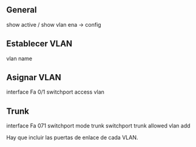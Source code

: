 ## General
show active / show vlan
ena → config

## Establecer VLAN
vlan <num>
name <name>

## Asignar VLAN
interface Fa 0/1
switchport access vlan <num>

## Trunk
interface Fa 071
switchport mode trunk
switchport trunk allowed vlan add <num>

Hay que incluir las puertas de enlace de cada VLAN.


